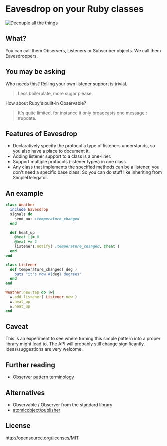 # Eavesdrop on your Ruby classes

![Decouple all the things](https://raw.github.com/arnebrasseur/eavesdrop/master/all_the_things.jpg)

## What?

You can call them Observers, Listeners or Subscriber objects. We call them Eavesdroppers.

## You may be asking

Who needs this? Rolling your own listener support is trivial.

> Less boilerplate, more sugar please.

How about Ruby's built-in Observable?

> It's quite limited, for instance it only broadcasts one message : #update.

## Features of Eavesdrop

- Declaratively specify the protocol a type of listeners understands, so you also have a place to document it.
- Adding listener support to a class is a one-liner.
- Support multiple protocols (listener types) in one class.
- Any class that implements the specified methods can be a listener, you don't need a specific base class. So you can do stuff like inheriting from SimpleDelegator.

## An example

```ruby
class Weather
  include Eavesdrop
  signals do
    send_out :temperature_changed
  end

  def heat_up
    @heat ||= 0
    @heat += 2
    listeners.notify( :temperature_changed, @heat )
  end
end

class Listener
  def temperature_changed( deg )
    puts "it's now #{deg} degrees"
  end
end 

Weather.new.tap do |w|
  w.add_listener( Listener.new )
  w.heat_up
  w.heat_up
end
```

## Caveat

This is an experiment to see where turning this simple pattern into a proper library might lead to. The API will probably still change significantly. Ideas/suggestions are very welcome.

## Further reading

- [Observer pattern terminology](https://gist.github.com/3842243)

## Alternatives

- Observable / Observer from the standard library
- [atomicobject/publisher](https://github.com/atomicobject/publisher)

## License

http://opensource.org/licenses/MIT